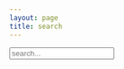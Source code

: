 ```yaml
---
layout: page
title: search
---
```


<div id="search-container">
  <input type="text" id="search-input" placeholder="search...">
  <ul id="results-container"></ul>
</div>

<!--<script src="{{ site.url }}/simple-jekyll-search.min.js"></script>-->
<script>
/*!
  * Simple-Jekyll-Search v1.4.1 (https://github.com/christian-fei/Simple-Jekyll-Search)
  * Copyright 2015-2017, Christian Fei
  * Licensed under MIT (https://github.com/christian-fei/Simple-Jekyll-Search/blob/master/LICENSE.md)
  */
  !function t(e,r,n){function i(o,a){if(!r[o]){if(!e[o]){var c="function"==typeof require&&require;if(!a&&c)return c(o,!0);if(u)return u(o,!0);var s=new Error("Cannot find module '"+o+"'");throw s.code="MODULE_NOT_FOUND",s}var f=r[o]={exports:{}};e[o][0].call(f.exports,function(t){var r=e[o][1][t];return i(r||t)},f,f.exports,t,e,r,n)}return r[o].exports}for(var u="function"==typeof require&&require,o=0;o<n.length;o++)i(n[o]);return i}({1:[function(t,e,r){"use strict";e.exports=function(t,e){var r=e.length,n=t.length;if(n>r)return!1;if(n===r)return t===e;t:for(var i=0,u=0;i<n;i++){for(var o=t.charCodeAt(i);u<r;)if(e.charCodeAt(u++)===o)continue t;return!1}return!0}},{}],2:[function(t,e,r){"use strict";function n(t,e){return function(){if(4===t.readyState&&200===t.status)try{e(null,JSON.parse(t.responseText))}catch(r){e(r,null)}}}function i(){return window.XMLHttpRequest?new XMLHttpRequest:new ActiveXObject("Microsoft.XMLHTTP")}e.exports={load:function(t,e){var r=i();r.open("GET",t,!0),r.onreadystatechange=n(r,e),r.send()}}},{}],3:[function(t,e,r){"use strict";e.exports=function n(t){if(!function(t){return!!t&&"undefined"!=typeof t.required&&t.required instanceof Array}(t))throw new Error("-- OptionsValidator: required options missing");if(!(this instanceof n))return new n(t);var e=t.required;this.getRequiredOptions=function(){return e},this.validate=function(t){var r=[];return e.forEach(function(e){"undefined"==typeof t[e]&&r.push(e)}),r}}},{}],4:[function(t,e,r){"use strict";function n(t){return!!t&&"[object Object]"===Object.prototype.toString.call(t)}function i(t){return!!t&&"[object Array]"===Object.prototype.toString.call(t)}function u(t){return p.push(t),p}function o(t){for(var e=[],r=0;r<t.length;r++)n(t[r])&&e.push(u(t[r]));return e}function a(t,e,r,n){for(var i=[],u=0;u<t.length&&i.length<n.limit;u++){var o=c(t[u],e,r,n);o&&i.push(o)}return i}function c(t,e,r,n){for(var i in t)if(!s(t[i],n.exclude)&&r.matches(t[i],e))return t}function s(t,e){var r=!1;e=e||[];for(var n=0;n<e.length;n++){var i=e[n];!r&&new RegExp(t).test(i)&&(r=!0)}return r}e.exports={put:function(t){return n(t)?u(t):i(t)?o(t):undefined},clear:function(){return p.length=0,p},get:function(){return p},search:function(t){return t?a(p,t,h.searchStrategy,h):[]},setOptions:function(t){(h=t||{}).fuzzy=t.fuzzy||!1,h.limit=t.limit||10,h.searchStrategy=t.fuzzy?f:l}};var f=t("./SearchStrategies/FuzzySearchStrategy"),l=t("./SearchStrategies/LiteralSearchStrategy"),p=[],h={};h.fuzzy=!1,h.limit=10,h.searchStrategy=h.fuzzy?f:l},{"./SearchStrategies/FuzzySearchStrategy":5,"./SearchStrategies/LiteralSearchStrategy":6}],5:[function(t,e,r){"use strict";var n=t("fuzzysearch");e.exports=new function(){this.matches=function(t,e){return n(e,t)}}},{fuzzysearch:1}],6:[function(t,e,r){"use strict";e.exports=new function(){this.matches=function(t,e){return"string"==typeof t&&(t=t.trim()).toLowerCase().indexOf(e.toLowerCase())>=0}}},{}],7:[function(t,e,r){"use strict";e.exports={compile:function(t){return n.template.replace(n.pattern,function(e,r){var i=n.middleware(r,t[r],n.template);return void 0!==i?i:t[r]||e})},setOptions:function(t){n.pattern=t.pattern||n.pattern,n.template=t.template||n.template,"function"==typeof t.middleware&&(n.middleware=t.middleware)}};var n={};n.pattern=/\{(.*?)\}/g,n.template="",n.middleware=function(){}},{}],8:[function(t,e,r){!function(e,r){"use strict";function n(t){m.put(t),a()}function i(t){S.load(t,function(e,r){e&&p("failed to get JSON ("+t+")"),n(r)})}function u(){h.resultsContainer.innerHTML=""}function o(t){h.resultsContainer.innerHTML+=t}function a(){h.searchInput.addEventListener("keyup",function(t){l(t.which)&&(u(),c(t.target.value))})}function c(t){f(t)&&s(m.search(t))}function s(t){var e=t.length;if(0===e)return o(h.noResultsText);for(var r=0;r<e;r++)o(y.compile(t[r]))}function f(t){return t&&t.length>0}function l(t){return-1===[13,16,20,37,38,39,40,91].indexOf(t)}function p(t){throw new Error("SimpleJekyllSearch --- "+t)}var h={searchInput:null,resultsContainer:null,json:[],searchResultTemplate:'<li><a href="{url}" title="{desc}">{title}</a></li>',templateMiddleware:function(){},noResultsText:"No results found",limit:10,fuzzy:!1,exclude:[]},d=["searchInput","resultsContainer","json"],y=t("./Templater"),m=t("./Repository"),S=t("./JSONLoader"),g=t("./OptionsValidator")({required:d}),v=t("./utils");e.SimpleJekyllSearch=function(t){return g.validate(t).length>0&&p("You must specify the following required options: "+d),h=v.merge(h,t),y.setOptions({template:h.searchResultTemplate,middleware:h.templateMiddleware}),m.setOptions({fuzzy:h.fuzzy,limit:h.limit}),v.isJSON(h.json)?n(h.json):i(h.json),{search:c}},e.SimpleJekyllSearch.init=e.SimpleJekyllSearch,"function"==typeof e.SimpleJekyllSearchInit&&e.SimpleJekyllSearchInit.call(this,e.SimpleJekyllSearch)}(window,document)},{"./JSONLoader":2,"./OptionsValidator":3,"./Repository":4,"./Templater":7,"./utils":9}],9:[function(t,e,r){"use strict";e.exports={merge:function(t,e){var r={};for(var n in t)r[n]=t[n],"undefined"!=typeof e[n]&&(r[n]=e[n]);return r},isJSON:function(t){try{return!!(t instanceof Object&&JSON.parse(JSON.stringify(t)))}catch(e){return!1}}}},{}]},{},[8]);
</script>
<script>
var indx = [
  {% for post in site.documents %}
    {
      "title": "{{ post.title | escape }}",
      "text": "{{ post.content | strip_html | strip_newlines | strip | escape_once }}",
      "url": "{{ post.url | absolute_url }}"
    } {% unless forloop.last %},{% endunless %}
  {% endfor %}
]
</script>
<script>
SimpleJekyllSearch({
  searchInput: document.getElementById('search-input'),
  resultsContainer: document.getElementById('results-container'),
  searchResultTemplate: '<li><a href="{url}">{title}</a></li>',
  json: indx
})
</script>